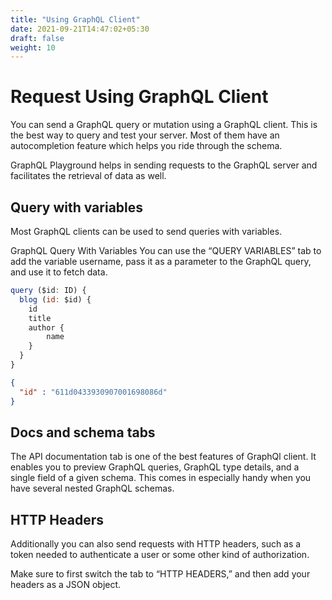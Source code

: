 ```yaml
---
title: "Using GraphQL Client"
date: 2021-09-21T14:47:02+05:30
draft: false
weight: 10
---
```


# Request Using GraphQL Client

You can send a GraphQL query or mutation using a GraphQL client. This is the best way to query and test your server. Most of them have an autocompletion feature which helps you ride through the schema.

GraphQL Playground helps in sending requests to the GraphQL server and facilitates the retrieval of data as well.

## Query with variables
Most GraphQL clients can be used to send queries with variables.

GraphQL Query With Variables
You can use the “QUERY VARIABLES” tab to add the variable username, pass it as a parameter to the GraphQL query, and use it to fetch data.

```javascript
query ($id: ID) {
  blog (id: $id) {
    id
    title
    author {
        name
    }
  }
}
```

```json
{
  "id" : "611d0433930907001698086d"
}
```

## Docs and schema tabs
The API documentation tab is one of the best features of GraphQl client. It enables you to preview GraphQL queries, GraphQL type details, and a single field of a given schema. 
This comes in especially handy when you have several nested GraphQL schemas.

## HTTP Headers
Additionally you can also send requests with HTTP headers, such as a token needed to authenticate a user or some other kind of authorization.

Make sure to first switch the tab to “HTTP HEADERS,” and then add your headers as a JSON object.